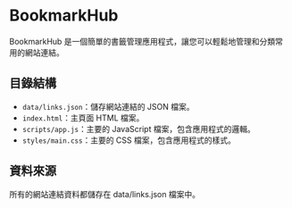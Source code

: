 # BookmarkHub

BookmarkHub 是一個簡單的書籤管理應用程式，讓您可以輕鬆地管理和分類常用的網站連結。

## 目錄結構

- `data/links.json`：儲存網站連結的 JSON 檔案。
- `index.html`：主頁面 HTML 檔案。
- `scripts/app.js`：主要的 JavaScript 檔案，包含應用程式的邏輯。
- `styles/main.css`：主要的 CSS 檔案，包含應用程式的樣式。

## 資料來源

所有的網站連結資料都儲存在 data/links.json 檔案中。
